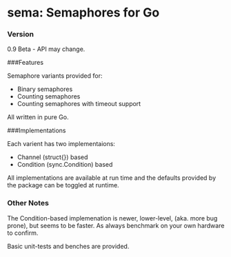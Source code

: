 sema: Semaphores for Go
====
### Version

0.9 Beta - API may change.

###Features

Semaphore variants provided for:
* Binary semaphores
* Counting semaphores
* Counting semaphores with timeout support
 
All written in pure Go.

###Implementations

Each varient has two implementaions:
* Channel (struct{}) based
* Condition (sync.Condition) based
 
All implementations are available at run time and the defaults provided by the package can be toggled at runtime.

### Other Notes

The Condition-based implemenation is newer, lower-level, (aka. more bug prone), but seems to be faster. As always benchmark on your own hardware to confirm.

Basic unit-tests and benches are provided.

